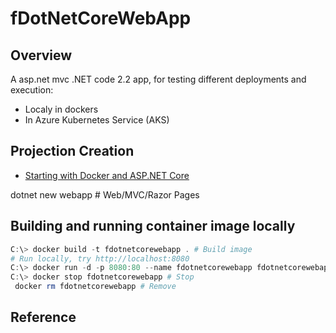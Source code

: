# fDotNetCoreWebApp

## Overview
A asp.net mvc .NET code 2.2 app, for testing different deployments and execution:
- Localy in dockers
- In Azure Kubernetes Service (AKS)

## Projection Creation
- [Starting with Docker and ASP.NET Core](https://zubialevich.blogspot.com/2019/04/starting-with-docker-and-aspnet-core.html)

dotnet new webapp #    Web/MVC/Razor Pages

## Building and running container image locally

```powershell
C:\> docker build -t fdotnetcorewebapp . # Build image
# Run locally, try http://localhost:8080
C:\> docker run -d -p 8080:80 --name fdotnetcorewebapp fdotnetcorewebapp:latest
C:\> docker stop fdotnetcorewebapp # Stop
 docker rm fdotnetcorewebapp # Remove
```

## Reference

